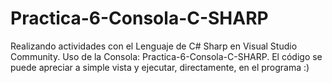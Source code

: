 # Practica-6-Consola-C-SHARP
Realizando actividades con el Lenguaje de C# Sharp en Visual Studio Community. Uso de la Consola: Practica-6-Consola-C-SHARP. El código se puede apreciar a simple vista y ejecutar, directamente, en el programa :)
